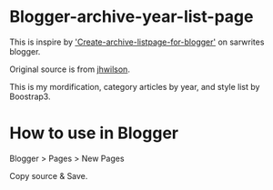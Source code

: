 # Blogger-archive-year-list-page
This is inspire by ['Create-archive-listpage-for-blogger'](http://sarwrites.blogspot.tw/2015/09/create-archive-listpage-for-blogger.html) on sarwrites blogger.

Original source is from [jhwilson](https://github.com/jhwilson/Create-a-Blogger-archive-page).

This is my mordification, category articles by year, and style list by Boostrap3.

# How to use in Blogger
Blogger > Pages > New Pages

Copy source & Save.
